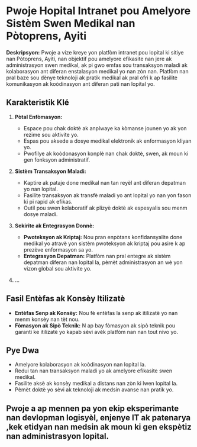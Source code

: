 # Pwoje Hopital Intranet pou Amelyore Sistèm Swen Medikal nan Pòtoprens, Ayiti

**Deskripsyon:**
Pwoje a vize kreye yon platfòm intranet pou lopital ki sitiye nan Pòtoprens, Ayiti, nan objektif pou amelyore efikasite nan jere ak administrasyon swen medikal, ak pi gwo emfas sou transaksyon maladi ak kolaborasyon ant diferan enstalasyon medikal yo nan zòn nan. Platfòm nan pral baze sou dènye teknoloji ak pratik medikal ak pral ofri k ap fasilite komunikasyon ak koòdinasyon ant diferan pati nan lopital yo.

## Karakteristik Klé

1. **Pòtal Enfòmasyon:**
    - Espace pou chak doktè ak anplwaye ka kòmanse jounen yo ak yon rezime sou aktivite yo.
    - Espas pou aksede a dosye medikal elektronik ak enformasyon kliyan yo.
    - Pwofilye ak koòdonasyon konplè nan chak doktè, swen, ak moun ki gen fonksyon administratif.

2. **Sistèm Transaksyon Maladi:**
    - Kaptire ak pataje done medikal nan tan reyèl ant diferan depatman yo nan lopital.
    - Fasilite transaksyon ak transfè maladi yo ant lopital yo nan yon fason ki pi rapid ak efikas.
    - Outil pou swen kolaboratif ak plizyè doktè ak espesyalis sou menm dosye maladi.

3. **Sekirite ak Entegrasyon Donnè:**
    - **Pwoteksyon ak Kriptaj:** Nou pran enpòtans konfidansyalite done medikal yo atravè yon sistèm pwoteksyon ak kriptaj pou asire k ap prezève enformasyon sa yo.
    - **Entegrasyon Depatman:** Platfòm nan pral entegre ak sistèm depatman diferan nan lopital la, pèmèt administrasyon an wè yon vizon global sou aktivite yo.

4. ...

## Fasil Entèfas ak Konsèy Itilizatè

- **Entèfas Senp ak Konsèy:** Nou fè entèfas la senp ak itilizatè yo nan menm konsèy nan tèt nou.
- **Fòmasyon ak Sipò Teknik:** N ap bay fòmasyon ak sipò teknik pou garanti ke itilizatè yo kapab sèvi avèk platfòm nan nan tout nivo yo.

## Pye Dwa

- Amelyore kolaborasyon ak koòdinasyon nan lopital la.
- Redui tan nan transaksyon maladi yo ak amelyore efikasite swen medikal.
- Fasilite aksè ak konsèy medikal a distans nan zòn ki lwen lopital la.
- Pèmèt doktè yo sèvi ak teknoloji ak medsin avanse nan pratik yo.

## Pwoje a ap mennen pa yon ekip eksperimante nan devlopman logisyèl, enjenye IT ak patenarya ,kek etidyan nan medsin ak moun ki gen ekspètiz nan administrasyon lopital.
